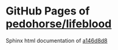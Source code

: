 GitHub Pages of [pedohorse/lifeblood](https://github.com/pedohorse/lifeblood.git)
===
Sphinx html documentation of [a146d8d8](https://github.com/pedohorse/lifeblood/tree/a146d8d81767cfc8cd7be2170a2eed241b62ad05)
